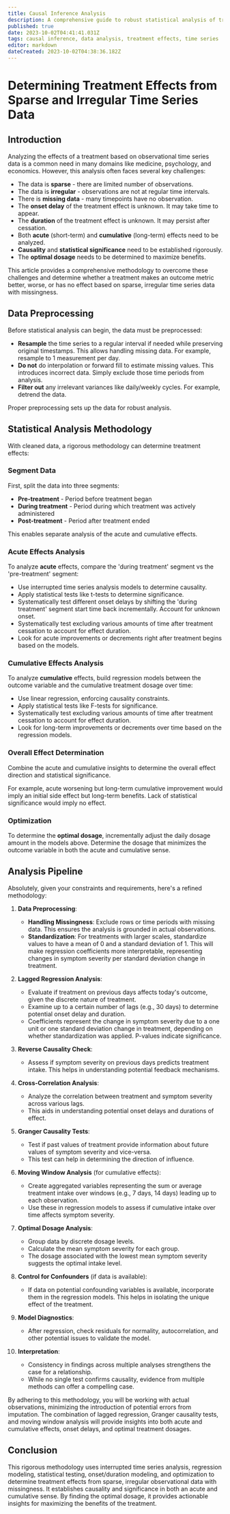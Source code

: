 ```yaml
---
title: Causal Inference Analysis
description: A comprehensive guide to robust statistical analysis of treatment effects from challenging sparse, irregular time series data with missing values.
published: true
date: 2023-10-02T04:41:41.031Z
tags: causal inference, data analysis, treatment effects, time series
editor: markdown
dateCreated: 2023-10-02T04:38:36.182Z
---
```


# Determining Treatment Effects from Sparse and Irregular Time Series Data

## Introduction

Analyzing the effects of a treatment based on observational time series data is a common need in many domains like medicine, psychology, and economics. However, this analysis often faces several key challenges:

- The data is **sparse** - there are limited number of observations.
- The data is **irregular** - observations are not at regular time intervals.
- There is **missing data** - many timepoints have no observation.
- The **onset delay** of the treatment effect is unknown. It may take time to appear.
- The **duration** of the treatment effect is unknown. It may persist after cessation.  
- Both **acute** (short-term) and **cumulative** (long-term) effects need to be analyzed.
- **Causality** and **statistical significance** need to be established rigorously.
- The **optimal dosage** needs to be determined to maximize benefits.

This article provides a comprehensive methodology to overcome these challenges and determine whether a treatment makes an outcome metric better, worse, or has no effect based on sparse, irregular time series data with missingness.

## Data Preprocessing

Before statistical analysis can begin, the data must be preprocessed:

- **Resample** the time series to a regular interval if needed while preserving original timestamps. This allows handling missing data. For example, resample to 1 measurement per day.
- **Do not** do interpolation or forward fill to estimate missing values. This introduces incorrect data. Simply exclude those time periods from analysis.
- **Filter out** any irrelevant variances like daily/weekly cycles. For example, detrend the data. 

Proper preprocessing sets up the data for robust analysis.

## Statistical Analysis Methodology

With cleaned data, a rigorous methodology can determine treatment effects:

### Segment Data
First, split the data into three segments:

- **Pre-treatment** - Period before treatment began
- **During treatment** - Period during which treatment was actively administered
- **Post-treatment** - Period after treatment ended

This enables separate analysis of the acute and cumulative effects.

### Acute Effects Analysis

To analyze **acute** effects, compare the 'during treatment' segment vs the 'pre-treatment' segment:

- Use interrupted time series analysis models to determine causality.
- Apply statistical tests like t-tests to determine significance.
- Systematically test different onset delays by shifting the 'during treatment' segment start time back incrementally. Account for unknown onset.
- Systematically test excluding various amounts of time after treatment cessation to account for effect duration.
- Look for acute improvements or decrements right after treatment begins based on the models.

### Cumulative Effects Analysis

To analyze **cumulative** effects, build regression models between the outcome variable and the cumulative treatment dosage over time:

- Use linear regression, enforcing causality constraints.
- Apply statistical tests like F-tests for significance.
- Systematically test excluding various amounts of time after treatment cessation to account for effect duration.
- Look for long-term improvements or decrements over time based on the regression models.

### Overall Effect Determination

Combine the acute and cumulative insights to determine the overall effect direction and statistical significance. 

For example, acute worsening but long-term cumulative improvement would imply an initial side effect but long-term benefits. Lack of statistical significance would imply no effect.

### Optimization

To determine the **optimal dosage**, incrementally adjust the daily dosage amount in the models above. Determine the dosage that minimizes the outcome variable in both the acute and cumulative sense.

## Analysis Pipeline

Absolutely, given your constraints and requirements, here's a refined methodology:

1. **Data Preprocessing**:
    - **Handling Missingness**: Exclude rows or time periods with missing data. This ensures the analysis is grounded in actual observations.
    - **Standardization**: For treatments with larger scales, standardize values to have a mean of 0 and a standard deviation of 1. This will make regression coefficients more interpretable, representing changes in symptom severity per standard deviation change in treatment.

2. **Lagged Regression Analysis**:
    - Evaluate if treatment on previous days affects today's outcome, given the discrete nature of treatment.
    - Examine up to a certain number of lags (e.g., 30 days) to determine potential onset delay and duration.
    - Coefficients represent the change in symptom severity due to a one unit or one standard deviation change in treatment, depending on whether standardization was applied. P-values indicate significance.

3. **Reverse Causality Check**:
    - Assess if symptom severity on previous days predicts treatment intake. This helps in understanding potential feedback mechanisms.

4. **Cross-Correlation Analysis**:
    - Analyze the correlation between treatment and symptom severity across various lags.
    - This aids in understanding potential onset delays and durations of effect.

5. **Granger Causality Tests**:
    - Test if past values of treatment provide information about future values of symptom severity and vice-versa.
    - This test can help in determining the direction of influence.

6. **Moving Window Analysis** (for cumulative effects):
    - Create aggregated variables representing the sum or average treatment intake over windows (e.g., 7 days, 14 days) leading up to each observation.
    - Use these in regression models to assess if cumulative intake over time affects symptom severity.

7. **Optimal Dosage Analysis**:
    - Group data by discrete dosage levels.
    - Calculate the mean symptom severity for each group.
    - The dosage associated with the lowest mean symptom severity suggests the optimal intake level.

8. **Control for Confounders** (if data is available):
    - If data on potential confounding variables is available, incorporate them in the regression models. This helps in isolating the unique effect of the treatment.

9. **Model Diagnostics**:
    - After regression, check residuals for normality, autocorrelation, and other potential issues to validate the model.

10. **Interpretation**:
    - Consistency in findings across multiple analyses strengthens the case for a relationship.
    - While no single test confirms causality, evidence from multiple methods can offer a compelling case.

By adhering to this methodology, you will be working with actual observations, minimizing the introduction of potential errors from imputation. The combination of lagged regression, Granger causality tests, and moving window analysis will provide insights into both acute and cumulative effects, onset delays, and optimal treatment dosages.

## Conclusion

This rigorous methodology uses interrupted time series analysis, regression modeling, statistical testing, onset/duration modeling, and optimization to determine treatment effects from sparse, irregular observational data with missingness. It establishes causality and significance in both an acute and cumulative sense. By finding the optimal dosage, it provides actionable insights for maximizing the benefits of the treatment.